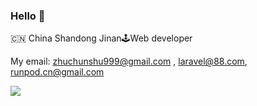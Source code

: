 ### Hello 👋

🇨🇳 China Shandong Jinan🕹Web developer


My email: zhuchunshu999@gmail.com , laravel@88.com, runpod.cn@gmail.com

<p><img src="https://github-readme-stats.vercel.app/api?username=zhuchunshu&show_icons=true&icon_color=805AD5&text_color=718096&bg_color=ffffff&locale=cn" /></p>
